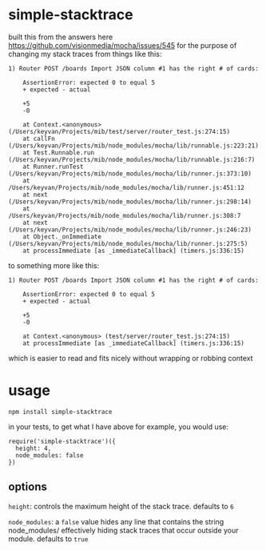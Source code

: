 # simple-stacktrace

built this from the answers here https://github.com/visionmedia/mocha/issues/545 for the purpose of changing my stack traces from things like this: 

```
1) Router POST /boards Import JSON column #1 has the right # of cards:

    AssertionError: expected 0 to equal 5
    + expected - actual

    +5
    -0

    at Context.<anonymous> (/Users/keyvan/Projects/mib/test/server/router_test.js:274:15)
    at callFn (/Users/keyvan/Projects/mib/node_modules/mocha/lib/runnable.js:223:21)
    at Test.Runnable.run (/Users/keyvan/Projects/mib/node_modules/mocha/lib/runnable.js:216:7)
    at Runner.runTest (/Users/keyvan/Projects/mib/node_modules/mocha/lib/runner.js:373:10)
    at /Users/keyvan/Projects/mib/node_modules/mocha/lib/runner.js:451:12
    at next (/Users/keyvan/Projects/mib/node_modules/mocha/lib/runner.js:298:14)
    at /Users/keyvan/Projects/mib/node_modules/mocha/lib/runner.js:308:7
    at next (/Users/keyvan/Projects/mib/node_modules/mocha/lib/runner.js:246:23)
    at Object._onImmediate (/Users/keyvan/Projects/mib/node_modules/mocha/lib/runner.js:275:5)
    at processImmediate [as _immediateCallback] (timers.js:336:15)
```

to something more like this:

```
1) Router POST /boards Import JSON column #1 has the right # of cards:

    AssertionError: expected 0 to equal 5
    + expected - actual

    +5
    -0

    at Context.<anonymous> (test/server/router_test.js:274:15)
    at processImmediate [as _immediateCallback] (timers.js:336:15)
```

which is easier to read and fits nicely without wrapping or robbing context

# usage

`npm install simple-stacktrace`

in your tests, to get what I have above for example, you would use:

```
require('simple-stacktrace')({
  height: 4,
  node_modules: false
})
```

## options

`height`: controls the maximum height of the stack trace. defaults to `6`

`node_modules`: a `false` value hides any line that contains the string node_modules/ effectively hiding stack traces that occur outside your module. defaults to `true`
